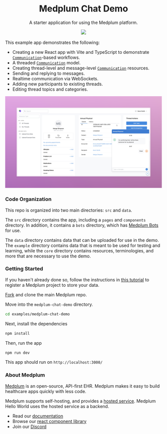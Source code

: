 <h1 align="center">Medplum Chat Demo</h1>
<p align="center">A starter application for using the Medplum platform.</p>
<p align="center">
<a href="https://github.com/medplum/medplum-hello-world/blob/main/LICENSE.txt">
    <img src="https://img.shields.io/badge/license-Apache-blue.svg" />
  </a>
</p>

This example app demonstrates the following:

- Creating a new React app with Vite and TypeScript to demonstrate [`Communication`](/packages/docs/api/fhir/resources/communication)-based workflows.
- A threaded [`Communication`](/docs/api/fhir/resources/communication) model.
- Creating thread-level and message-level [`Communication`](/packages/docs/api/fhir/resources/communication) resources.
- Sending and replying to messages.
- Realtime communication via WebSockets.
- Adding new participants to existing threads.
- Editing thread topics and categories.

![Chat Demo Screenshot](medplum-chat-demo-screenshot.png)

### Code Organization

This repo is organized into two main directories: `src` and `data`.

The `src` directory contains the app, including a `pages` and `components` directory. In addition, it contains a `bots` directory, which has [Medplum Bots](/packages/docs/docs/bots/bot-basics.md) for use.

The `data` directory contains data that can be uploaded for use in the demo. The `example` directory contains data that is meant to be used for testing and learning, while the `core` directory contains resources, terminologies, and more that are necessary to use the demo.

### Getting Started

If you haven't already done so, follow the instructions in [this tutorial](https://www.medplum.com/docs/tutorials/register) to register a Medplum project to store your data.

[Fork](https://github.com/medplum/medplum/fork) and clone the main Medplum repo.

Move into the `medplum-chat-demo` directory.

```bash
cd examples/medplum-chat-demo
```

Next, install the dependencies

```bash
npm install
```

Then, run the app

```bash
npm run dev
```

This app should run on `http://localhost:3000/`

### About Medplum

[Medplum](https://www.medplum.com/) is an open-source, API-first EHR. Medplum makes it easy to build healthcare apps quickly with less code.

Medplum supports self-hosting, and provides a [hosted service](https://app.medplum.com/). Medplum Hello World uses the hosted service as a backend.

- Read our [documentation](https://www.medplum.com/docs)
- Browse our [react component library](https://storybook.medplum.com/)
- Join our [Discord](https://discord.gg/medplum)
